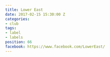 ```yaml
---
title: Lower East
date: 2017-02-15 15:30:00 Z
categories:
- club
tags:
- label
- labels
position: 66
facebook: https://www.facebook.com/LowerEast/
---
```


